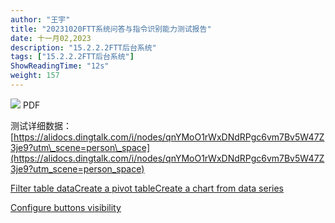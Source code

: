 ```yaml
---
author: "王宇"
title: "20231020FTT系统问答与指令识别能力测试报告"
date: 十一月02,2023
description: "15.2.2.2FTT后台系统"
tags: ["15.2.2.2FTT后台系统"]
ShowReadingTime: "12s"
weight: 157
---
```

 [![](/rest/documentConversion/latest/conversion/thumbnail/109726942/2)](/download/attachments/109726704/FTT%E6%8C%87%E4%BB%A4%E5%92%8C%E9%97%AE%E7%AD%94%E8%83%BD%E5%8A%9B%E6%B5%8B%E8%AF%95%E6%8A%A5%E5%91%8A-20231020.pdf?version=2&modificationDate=1698908255709&api=v2) PDF

测试详细数据：[https://alidocs.dingtalk.com/i/nodes/qnYMoO1rWxDNdRPgc6vm7Bv5W47Z3je9?utm\_scene=person\_space](https://alidocs.dingtalk.com/i/nodes/qnYMoO1rWxDNdRPgc6vm7Bv5W47Z3je9?utm_scene=person_space)

[Filter table data](#)[Create a pivot table](#)[Create a chart from data series](#)

[Configure buttons visibility](/users/tfac-settings.action)